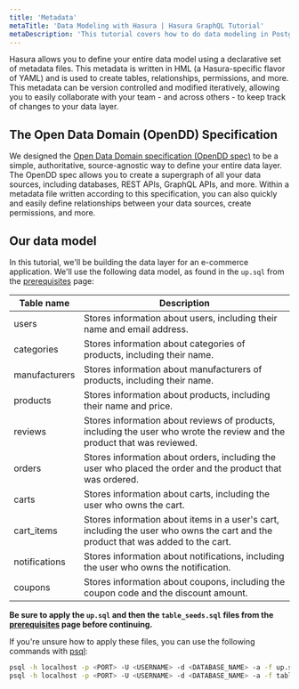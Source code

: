 ```yaml
---
title: 'Metadata'
metaTitle: 'Data Modeling with Hasura | Hasura GraphQL Tutorial'
metaDescription: 'This tutorial covers how to do data modeling in PostgreSQL and create tables'
---
```


Hasura allows you to define your entire data model using a declarative set of metadata files. This metadata is written
in HML (a Hasura-specific flavor of YAML) and is used to create tables, relationships, permissions, and more. This
metadata can be version controlled and modified iteratively, allowing you to easily collaborate with your team - and
across others - to keep track of changes to your data layer.

## The Open Data Domain (OpenDD) Specification

We designed the
[Open Data Domain specification (OpenDD spec)](https://hasura.io/docs/3.0/data-domain-modeling/introduction/) to be a
simple, authoritative, source-agnostic way to define your entire data layer. The OpenDD spec allows you to create a
supergraph of all your data sources, including databases, REST APIs, GraphQL APIs, and more. Within a metadata file
written according to this specification, you can also quickly and easily define relationships between your data sources,
create permissions, and more.

## Our data model

In this tutorial, we'll be building the data layer for an e-commerce application. We'll use the following data model, as
found in the `up.sql` from the [prerequisites](/setup) page:

| Table name    | Description                                                                                                                       |
| ------------- | --------------------------------------------------------------------------------------------------------------------------------- |
| users         | Stores information about users, including their name and email address.                                                           |
| categories    | Stores information about categories of products, including their name.                                                            |
| manufacturers | Stores information about manufacturers of products, including their name.                                                         |
| products      | Stores information about products, including their name and price.                                                                |
| reviews       | Stores information about reviews of products, including the user who wrote the review and the product that was reviewed.          |
| orders        | Stores information about orders, including the user who placed the order and the product that was ordered.                        |
| carts         | Stores information about carts, including the user who owns the cart.                                                             |
| cart_items    | Stores information about items in a user's cart, including the user who owns the cart and the product that was added to the cart. |
| notifications | Stores information about notifications, including the user who owns the notification.                                             |
| coupons       | Stores information about coupons, including the coupon code and the discount amount.                                              |

**Be sure to apply the `up.sql` and then the `table_seeds.sql` files from the [prerequisites](/setup) page before
continuing.**

If you're unsure how to apply these files, you can use the following commands with
[psql](https://www.postgresql.org/download/):

```bash
psql -h localhost -p <PORT> -U <USERNAME> -d <DATABASE_NAME> -a -f up.sql
psql -h localhost -p <PORT> -U <USERNAME> -d <DATABASE_NAME> -a -f table_seed.sql
```
